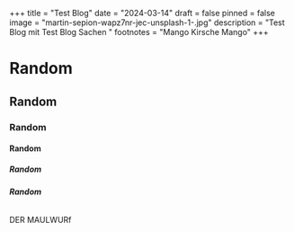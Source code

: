 +++
title = "Test Blog"
date = "2024-03-14"
draft = false
pinned = false
image = "martin-sepion-wapz7nr-jec-unsplash-1-.jpg"
description = "Test Blog mit Test Blog Sachen "
footnotes = "Mango Kirsche Mango"
+++
# **Random**

## Random

### Random

#### Random

##### Random

###### **Random**



DER MAULWURf

